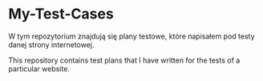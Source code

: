 # My-Test-Cases

W tym repozytorium znajdują się plany testowe, które napisałem pod testy danej strony internetowej.

This repository contains test plans that I have written for the tests of a particular website.
